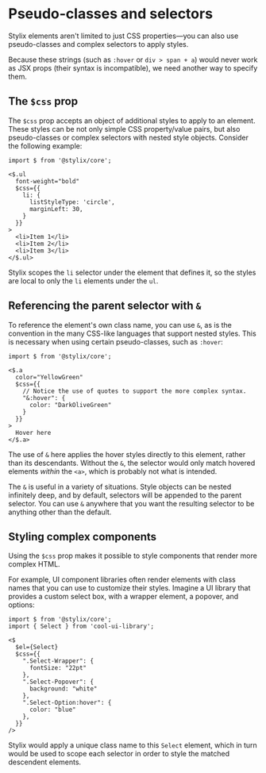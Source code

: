 # Pseudo-classes and selectors

Stylix elements aren't limited to just CSS properties—you can also use pseudo-classes and complex selectors to apply styles. 

Because these strings (such as `:hover` or `div > span + a`) would never work as JSX props (their syntax is incompatible), we need another way to specify them.

## The `$css` prop

The `$css` prop accepts an object of additional styles to apply to an element. These styles can be not only simple CSS property/value pairs, but also pseudo-classes or complex selectors with nested style objects. Consider the following example:

```tsx-render
import $ from '@stylix/core';

<$.ul
  font-weight="bold"
  $css={{
    li: {
      listStyleType: 'circle',
      marginLeft: 30,
    }
  }}
>
  <li>Item 1</li>
  <li>Item 2</li>
  <li>Item 3</li>
</$.ul>
```

Stylix scopes the `li` selector under the element that defines it, so the styles are local to only the `li` elements under the `ul`.

## Referencing the parent selector with `&`

To reference the element's own class name, you can use `&`, as is the convention in the many CSS-like languages that support nested styles. This is necessary when using certain pseudo-classes, such as `:hover`:

```tsx-render
import $ from '@stylix/core';

<$.a
  color="YellowGreen"
  $css={{
    // Notice the use of quotes to support the more complex syntax.
    "&:hover": {
      color: "DarkOliveGreen"
    }
  }}
>
  Hover here
</$.a>
```

The use of `&` here applies the hover styles directly to this element, rather than its descendants. Without the `&`, the selector would only match hovered elements *within* the `<a>`, which is probably not what is intended. 

The `&` is useful in a variety of situations. Style objects can be nested infinitely deep, and by default, selectors will be appended to the parent selector. You can use `&` anywhere that you want the resulting selector to be anything other than the default.

## Styling complex components

Using the `$css` prop makes it possible to style components that render more complex HTML.

For example, UI component libraries often render elements with class names that you can use to customize their styles. Imagine a UI library that provides a custom select box, with a wrapper element, a popover, and options:

```tsx
import $ from '@stylix/core';
import { Select } from 'cool-ui-library';

<$
  $el={Select}
  $css={{
    ".Select-Wrapper": {
      fontSize: "22pt"
    },
    ".Select-Popover": {
      background: "white"
    },
    ".Select-Option:hover": {
      color: "blue"
    },
  }}
/>
```

Stylix would apply a unique class name to this `Select` element, which in turn would be used to scope each selector in order to style the matched descendent elements. 

